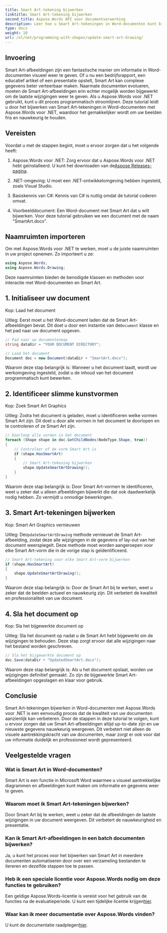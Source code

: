 ```yaml
---
title: Smart Art-tekening bijwerken
linktitle: Smart Art-tekening bijwerken
second_title: Aspose.Words API voor documentverwerking
description: Leer hoe u Smart Art-tekeningen in Word-documenten kunt bijwerken met Aspose.Words voor .NET met deze stapsgewijze handleiding. Zorg ervoor dat uw beelden altijd accuraat zijn.
type: docs
weight: 10
url: /nl/net/programming-with-shapes/update-smart-art-drawing/
---
```

## Invoering

Smart Art-afbeeldingen zijn een fantastische manier om informatie in Word-documenten visueel weer te geven. Of u nu een bedrijfsrapport, een educatief artikel of een presentatie opstelt, Smart Art kan complexe gegevens beter verteerbaar maken. Naarmate documenten evolueren, moeten de Smart Art-afbeeldingen erin echter mogelijk worden bijgewerkt om de laatste wijzigingen weer te geven. Als u Aspose.Words voor .NET gebruikt, kunt u dit proces programmatisch stroomlijnen. Deze tutorial leidt u door het bijwerken van Smart Art-tekeningen in Word-documenten met Aspose.Words voor .NET, waardoor het gemakkelijker wordt om uw beelden fris en nauwkeurig te houden.

## Vereisten

Voordat u met de stappen begint, moet u ervoor zorgen dat u het volgende heeft:

1.  Aspose.Words voor .NET: Zorg ervoor dat u Aspose.Words voor .NET hebt geïnstalleerd. U kunt het downloaden van de[Aspose Releases-pagina](https://releases.aspose.com/words/net/).

2. .NET-omgeving: U moet een .NET-ontwikkelomgeving hebben ingesteld, zoals Visual Studio.

3. Basiskennis van C#: Kennis van C# is nuttig omdat de tutorial coderen omvat.

4. Voorbeelddocument: Een Word-document met Smart Art dat u wilt bijwerken. Voor deze tutorial gebruiken we een document met de naam "SmartArt.docx".

## Naamruimten importeren

Om met Aspose.Words voor .NET te werken, moet u de juiste naamruimten in uw project opnemen. Zo importeert u ze:

```csharp
using Aspose.Words;
using Aspose.Words.Drawing;
```

Deze naamruimten bieden de benodigde klassen en methoden voor interactie met Word-documenten en Smart Art.

## 1. Initialiseer uw document

Kop: Laad het document

Uitleg:
 Eerst moet u het Word-document laden dat de Smart Art-afbeeldingen bevat. Dit doet u door een instantie van de`Document` klasse en het pad naar uw document opgeven.

```csharp
// Pad naar uw documentenmap
string dataDir = "YOUR DOCUMENT DIRECTORY";

// Laad het document
Document doc = new Document(dataDir + "SmartArt.docx");
```

Waarom deze stap belangrijk is:
Wanneer u het document laadt, wordt uw werkomgeving ingesteld, zodat u de inhoud van het document programmatisch kunt bewerken.

## 2. Identificeer slimme kunstvormen

Kop: Zoek Smart Art Graphics

Uitleg:
Zodra het document is geladen, moet u identificeren welke vormen Smart Art zijn. Dit doet u door alle vormen in het document te doorlopen en te controleren of ze Smart Art zijn.

```csharp
// Doorloop alle vormen in het document
foreach (Shape shape in doc.GetChildNodes(NodeType.Shape, true))
{
    // Controleer of de vorm Smart Art is
    if (shape.HasSmartArt)
    {
        // Smart Art-tekening bijwerken
        shape.UpdateSmartArtDrawing();
    }
}
```

Waarom deze stap belangrijk is:
Door Smart Art-vormen te identificeren, weet u zeker dat u alleen afbeeldingen bijwerkt die dat ook daadwerkelijk nodig hebben. Zo vermijdt u onnodige bewerkingen.

## 3. Smart Art-tekeningen bijwerken

Kop: Smart Art Graphics vernieuwen

Uitleg:
De`UpdateSmartArtDrawing` methode vernieuwt de Smart Art-afbeelding, zodat deze alle wijzigingen in de gegevens of lay-out van het document weerspiegelt. Deze methode moet worden aangeroepen voor elke Smart Art-vorm die in de vorige stap is geïdentificeerd.

```csharp
// Smart Art-tekening voor elke Smart Art-vorm bijwerken
if (shape.HasSmartArt)
{
    shape.UpdateSmartArtDrawing();
}
```

Waarom deze stap belangrijk is:
Door de Smart Art bij te werken, weet u zeker dat de beelden actueel en nauwkeurig zijn. Dit verbetert de kwaliteit en professionaliteit van uw document.

## 4. Sla het document op

Kop: Sla het bijgewerkte document op

Uitleg:
Sla het document op nadat u de Smart Art hebt bijgewerkt om de wijzigingen te behouden. Deze stap zorgt ervoor dat alle wijzigingen naar het bestand worden geschreven.

```csharp
// Sla het bijgewerkte document op
doc.Save(dataDir + "UpdatedSmartArt.docx");
```

Waarom deze stap belangrijk is:
Als u het document opslaat, worden uw wijzigingen definitief gemaakt. Zo zijn de bijgewerkte Smart Art-afbeeldingen opgeslagen en klaar voor gebruik.

## Conclusie

Smart Art-tekeningen bijwerken in Word-documenten met Aspose.Words voor .NET is een eenvoudig proces dat de kwaliteit van uw documenten aanzienlijk kan verbeteren. Door de stappen in deze tutorial te volgen, kunt u ervoor zorgen dat uw Smart Art-afbeeldingen altijd up-to-date zijn en uw nieuwste gegevens nauwkeurig weergeven. Dit verbetert niet alleen de visuele aantrekkingskracht van uw documenten, maar zorgt er ook voor dat uw informatie duidelijk en professioneel wordt gepresenteerd.

## Veelgestelde vragen

### Wat is Smart Art in Word-documenten?
Smart Art is een functie in Microsoft Word waarmee u visueel aantrekkelijke diagrammen en afbeeldingen kunt maken om informatie en gegevens weer te geven.

### Waarom moet ik Smart Art-tekeningen bijwerken?
Door Smart Art bij te werken, weet u zeker dat de afbeeldingen de laatste wijzigingen in uw document weergeven. Dit verbetert de nauwkeurigheid en presentatie.

### Kan ik Smart Art-afbeeldingen in een batch documenten bijwerken?
Ja, u kunt het proces voor het bijwerken van Smart Art in meerdere documenten automatiseren door over een verzameling bestanden te itereren en dezelfde stappen toe te passen.

### Heb ik een speciale licentie voor Aspose.Words nodig om deze functies te gebruiken?
 Een geldige Aspose.Words-licentie is vereist voor het gebruik van de functies na de evaluatieperiode. U kunt een tijdelijke licentie krijgen[hier](https://purchase.aspose.com/temporary-license/).

### Waar kan ik meer documentatie over Aspose.Words vinden?
 U kunt de documentatie raadplegen[hier](https://reference.aspose.com/words/net/).